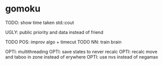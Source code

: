 # gomoku


TODO: show time taken
    std::cout

UGLY: public priority and data instead of friend

TODO POS: improv algo + timecut
TODO NN: train brain

OPTI: multithreading
OPTI: save states to never recalc
OPTI: recalc move and taboo in zone instead of erywhere
OPTI: use nvs instead of negamax